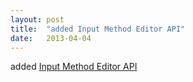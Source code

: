```yaml
---
layout: post
title:  "added Input Method Editor API"
date:   2013-04-04
---
```


added [Input Method Editor API](http://www.w3.org/TR/ime-api/)

